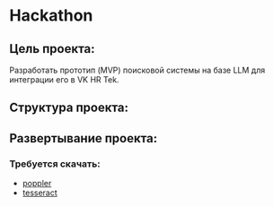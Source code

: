 
# Hackathon

## Цель проекта:
Разработать прототип (MVP) поисковой системы на базе LLM  для интеграции 
его в VK HR Tek.  

## Структура проекта:

## Развертывание проекта:

### Требуется скачать:

- [poppler](https://github.com/oschwartz10612/poppler-windows/releases/)
- [tesseract](https://github.com/UB-Mannheim/tesseract/wiki)

